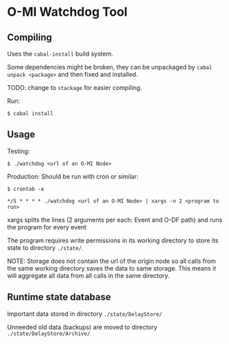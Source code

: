 O-MI Watchdog Tool
==================

Compiling
---------

Uses the `cabal-install` build system.

Some dependencies might be broken, they can be unpackaged by
`cabal unpack <package>` and then fixed and installed.

TODO:
change to `stackage` for easier compiling.

Run:

`$ cabal install`

Usage
-----

Testing:

`$ ./watchdog <url of an O-MI Node>`

Production: Should be run with cron or similar:

```
$ crontab -e

*/5 * * * * ./watchdog <url of an O-MI Node> | xargs -n 2 <program to run>
```
xargs splits the lines (2 arguments per each: Event and O-DF path) and runs the program for every event

The program requires write permissions in its working directory
to store its state to directory `./state/`.

NOTE: Storage does not contain the url of the origin node so all
calls from the same working directory saves the data to same
storage. This means it will aggregate all data from all calls in
the same directory.

Runtime state database
----------------------

Important data stored in directory `./state/DelayStore/`

Unneeded old data (backups) are moved to directory `./state/DelayStore/Archive/`

